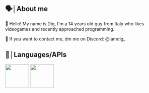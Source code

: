 ## 🗣️│About me
👋 Hello! My name is Dig, I'm a 14 years old guy from Italy who likes videogames and recently approached programming.

🪼 If you want to contact me, dm me on Discord: @iamdig_
## 📢│Languages/APIs
<img src="https://github.com/user-attachments/assets/86a32bef-b15c-45e8-b131-dd6f38161979" width="75" height="75" />
<img src="https://github.com/user-attachments/assets/77732d9d-c6fd-4c47-b3ec-c73e5f334994" width="75" height="75" />
